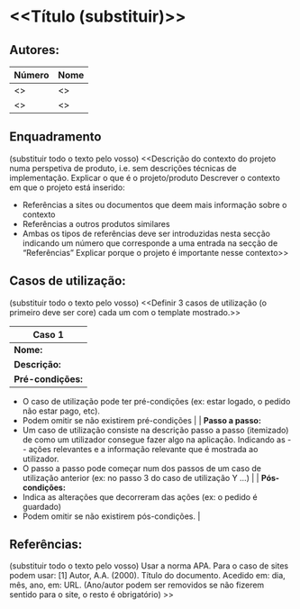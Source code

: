 # <<Título (substituir)>>



## Autores:

| Número | Nome |
|--------|------|
| <<num1>> | <<nome1>> |
| <<num2>> | <<nome2>> |

## Enquadramento
(substituir todo o texto pelo vosso)
<<Descrição do contexto do projeto numa perspetiva de produto, i.e. sem descrições técnicas de implementação. 
Explicar o que é o projeto/produto
Descrever o contexto em que o projeto está inserido:
- Referências a sites ou documentos que deem mais informação sobre o contexto
- Referências a outros produtos similares
- Ambas os tipos de referências deve ser introduzidas nesta secção indicando um número que corresponde a uma entrada na secção de “Referências”
Explicar porque o projeto é importante nesse contexto>>

## Casos de utilização:
(substituir todo o texto pelo vosso)
<<Definir 3 casos de utilização (o primeiro deve ser core) cada um com o template mostrado.>> 

|  Caso 1         |
|-----------|
| **Nome:** |
| **Descrição:** |
| **Pré-condições:**
- O caso de utilização pode ter pré-condições (ex: estar logado, o pedido não estar pago, etc). 
- Podem omitir se não existirem pré-condições |
| **Passo a passo:**
- Um caso de utilização consiste na descrição passo a passo (itemizado) de como um utilizador consegue fazer algo na aplicação. Indicando as - - ações relevantes e a informação relevante que é mostrada ao utilizador.
- O passo a passo pode começar num dos passos de um caso de utilização anterior (ex: no passo 3 do caso de utilização Y …) |
| **Pós-condições:**
- Indica as alterações que decorreram das ações (ex: o pedido é guardado)
- Podem omitir se não existirem pós-condições. |


## Referências:
(substituir todo o texto pelo vosso)
Usar a norma APA. Para o caso de sites podem usar:
[1] Autor, A.A. (2000). Título do documento. Acedido em: dia, mês, ano, em: URL.
(Ano/autor podem ser removidos se não fizerem sentido para o site, o resto é obrigatório) >>

